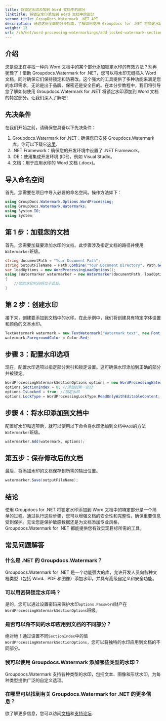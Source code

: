 ```yaml
---
title: 将锁定水印添加到 Word 文档中的部分
linktitle: 将锁定水印添加到 Word 文档中的部分
second_title: GroupDocs.Watermark .NET API
description: 通过这份全面的分步指南，了解如何使用 Groupdocs for .NET 将锁定水印添加到 Word 文档中的特定部分。
weight: 13
url: /zh/net/word-processing-watermarkings/add-locked-watermark-section-word-docs/
---
```

## 介绍
您是否正在寻找一种向 Word 文档中的某个部分添加锁定水印的有效方法？别再犹豫了！借助 Groupdocs.Watermark for .NET，您可以将水印无缝插入 Word 文档，同时确保它们保持锁定和防篡改。这个强大的工具提供了多种功能来满足您的水印需求，无论是出于品牌、保密还是安全目的。在本分步教程中，我们将引导您了解如何使用 Groupdocs.Watermark for .NET 将锁定水印添加到 Word 文档的特定部分。让我们深入了解吧！
## 先决条件
在我们开始之前，请确保您具备以下先决条件：
1.  Groupdocs.Watermark for .NET：确保您已安装 Groupdocs.Watermark 库。你可以下载它[这里](https://releases.groupdocs.com/Watermark/net/).
2. .NET Framework：确保您的开发环境中设置了 .NET Framework。
3. IDE：使用集成开发环境 (IDE)，例如 Visual Studio。
4. 文档：用于应用水印的 Word 文档 (.docx)。
## 导入命名空间
首先，您需要在项目中导入必要的命名空间。操作方法如下：
```csharp
using GroupDocs.Watermark.Options.WordProcessing;
using GroupDocs.Watermark.Watermarks;
using System.IO;
using System;
```
## 第 1 步：加载您的文档
首先，您需要加载要添加水印的文档。此步骤涉及指定文档的路径并使用`Watermarker`班级。
```csharp
string documentPath = "Your Document Path";
string outputFileName = Path.Combine("Your Document Directory", Path.GetFileName(documentPath));
var loadOptions = new WordProcessingLoadOptions();
using (Watermarker watermarker = new Watermarker(documentPath, loadOptions))
{
    //您的水印代码将位于此处。
}
```
## 第 2 步：创建水印
接下来，创建要添加到文档中的水印。在此示例中，我们将创建具有特定字体设置和颜色的文本水印。
```csharp
TextWatermark watermark = new TextWatermark("Watermark text", new Font("Arial", 19));
watermark.ForegroundColor = Color.Red;
```
## 步骤 3：配置水印选项
现在，配置水印选项以指定部分索引和锁定设置。这可确保水印添加到正确的部分并被锁定。
```csharp
WordProcessingWatermarkSectionOptions options = new WordProcessingWatermarkSectionOptions();
options.SectionIndex = 0; //添加到第一部分
options.IsLocked = true; //锁定水印
options.LockType = WordProcessingLockType.ReadOnlyWithEditableContent; //锁型
```
## 步骤 4：将水印添加到文档中
配置好水印和选项后，就可以使用以下命令将水印添加到文档中`Add`的方法`Watermarker`班级。
```csharp
watermarker.Add(watermark, options);
```
## 第五步：保存修改后的文档
最后，将添加水印的文档保存到所需的输出位置。
```csharp
watermarker.Save(outputFileName);
```
## 结论
使用 Groupdocs for .NET 将锁定水印添加到 Word 文档中的特定部分是一个简单的过程。通过执行这些步骤，您可以增强文档的安全性和完整性，确保重要信息受到保护。无论您是保护敏感数据还是为文档添加专业风格，Groupdocs.Watermark for .NET 都能提供您有效实现目标所需的工具。
## 常见问题解答
### 什么是 .NET 的 Groupdocs.Watermark？
Groupdocs.Watermark for .NET 是一个功能强大的库，允许开发人员向各种文档类型（包括 Word、PDF 和图像）添加水印，并具有高级自定义和安全功能。
### 可以用密码锁定水印吗？
是的，您可以通过设置密码来保护水印`options.Password`财产在`WordProcessingWatermarkSectionOptions`班级。
### 是否可以将不同的水印应用到文档的不同部分？
绝对地！通过设置不同`SectionIndex`中的值`WordProcessingWatermarkSectionOptions`，您可以将独特的水印应用到文档的不同部分。
### 我可以使用 Groupdocs.Watermark 添加哪些类型的水印？
Groupdocs.Watermark 支持各种类型的水印，包括文本、图像和形状水印，为每种类型提供广泛的自定义选项。
### 在哪里可以找到有关 Groupdocs.Watermark for .NET 的更多信息？
欲了解更多信息，您可以访问[文档](https://tutorials.groupdocs.com/Watermark/net/)和[支持论坛](https://forum.groupdocs.com/c/watermark/19).